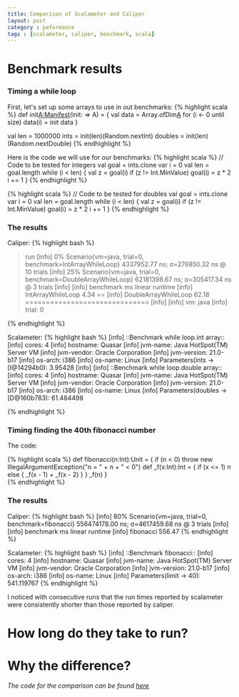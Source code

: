 ```yaml
---
title: Comparison of Scalameter and Caliper
layout: post
category : peformance
tags : [scalameter, caliper, benchmark, scala]
---
```


# Benchmark results

### Timing a while loop

First, let's set up some arrays to use in out benchmarks:
{% highlight scala %}
def init[A:Manifest](size:Int)(init: => A) = {
  val data = Array.ofDim[A](size)
  for (i <- 0 until size) data(i) = init
    data
  }

  val len = 1000000
  ints = init(len)(Random.nextInt)
  doubles = init(len)(Random.nextDouble)
{% endhighlight %}

Here is the code we will use for our benchmarks:
{% highlight scala %}
    // Code to be tested for integers
    val goal = ints.clone
    var i = 0
    val len = goal.length
    while (i < len) {
      val z = goal(i)
      if (z != Int.MinValue) goal(i) = z * 2
      i += 1
    }
{% endhighlight %}

{% highlight scala %}
    // Code to be tested for doubles
    val goal = ints.clone
    var i = 0
    val len = goal.length
    while (i < len) {
      val z = goal(i)
      if (z != Int.MinValue) goal(i) = z * 2
      i += 1
    }
{% endhighlight %}

### The results

Caliper:
{% highlight bash %}
> run
[info]  0% Scenario{vm=java, trial=0, benchmark=IntArrayWhileLoop} 4337952.77 ns; σ=276850.32 ns @ 10 trials
[info] 25% Scenario{vm=java, trial=0, benchmark=DoubleArrayWhileLoop} 62181398.67 ns; σ=305417.34 ns @ 3 trials
[info]
[info]            benchmark    ms linear runtime
[info]    IntArrayWhileLoop  4.34 ==
[info] DoubleArrayWhileLoop 62.18 ==============================
[info]
[info] vm: java
[info] trial: 0

{% endhighlight %}

Scalameter:
{% highlight bash %}
[info] ::Benchmark while loop.int array::
[info] cores: 4
[info] hostname: Quasar
[info] jvm-name: Java HotSpot(TM) Server VM
[info] jvm-vendor: Oracle Corporation
[info] jvm-version: 21.0-b17
[info] os-arch: i386
[info] os-name: Linux
[info] Parameters(ints -> [I@14294b0): 3.95428
[info]
[info] ::Benchmark while loop.double array::
[info] cores: 4
[info] hostname: Quasar
[info] jvm-name: Java HotSpot(TM) Server VM
[info] jvm-vendor: Oracle Corporation
[info] jvm-version: 21.0-b17
[info] os-arch: i386
[info] os-name: Linux
[info] Parameters(doubles -> [D@160b783): 61.484498

{% endhighlight %}

### Timing finding the 40th fibonacci number

The code:

{% highlight scala %}
def fibonacci(n:Int):Unit = {
  if (n < 0) throw new IllegalArgumentException("n = " + n + " < 0")
  def _f(x:Int):Int = {
    if (x <= 1) n else { _f(x - 1) + _f(x - 2) }
  }
  _f(n)
}                          
{% endhighlight %}

### The results
Caliper:
{% highlight bash %}
[info] 80% Scenario{vm=java, trial=0, benchmark=fibonacci} 556474178.00 ns; σ=4617459.68 ns @ 3 trials
[info] 
[info]            benchmark     ms linear runtime
[info]            fibonacci 556.47 
{% endhighlight %}


Scalameter:
{% highlight bash %}
[info] ::Benchmark fibonacci::
[info] cores: 4
[info] hostname: Quasar
[info] jvm-name: Java HotSpot(TM) Server VM
[info] jvm-vendor: Oracle Corporation
[info] jvm-version: 21.0-b17
[info] os-arch: i386
[info] os-name: Linux
[info] Parameters(limit -> 40): 541.119767
{% endhighlight %}




I noticed with consecutive runs that the run times reported by scalameter were consistently shorter than those reported by caliper.


# How long do they take to run?

# Why the difference?


*The code for the comparison can be found [here](http://github.com/lossyrob/scalameter-caliper)*



